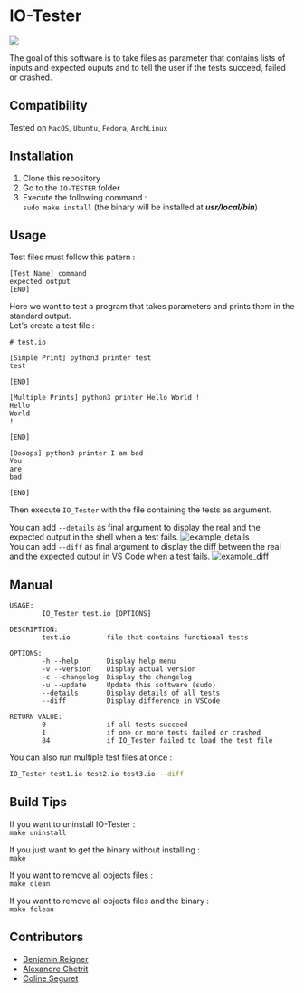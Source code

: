 # IO-Tester
<a href="https://github.com/tocola/IO-TESTER/releases/tag/v1.6.1"><img src="https://img.shields.io/badge/IO_Tester-v1.6.1-blue.svg"></a>

The goal of this software is to take files as parameter that contains lists of inputs and expected ouputs and to tell the user if the tests succeed, failed or crashed.

## Compatibility
Tested on `MacOS`, `Ubuntu`, `Fedora`, `ArchLinux`

## Installation

1. Clone this repository
2. Go to the ```IO-TESTER``` folder
3. Execute the following command :  
   ```sudo make install``` (the binary will be installed at ***usr/local/bin***)

## Usage

Test files must follow this patern :
```
[Test Name] command
expected output
[END]
```

Here we want to test a program that takes parameters and prints them in the standard output.  
Let's create a test file :

```
# test.io

[Simple Print] python3 printer test
test

[END]

[Multiple Prints] python3 printer Hello World !
Hello
World
!

[END]

[Oooops] python3 printer I am bad
You
are
bad

[END]
```

Then execute `IO_Tester` with the file containing the tests as argument.

You can add `--details` as final argument to display the real and the expected output in the shell when a test fails.
![example_details](https://github.com/tocola/IO-TESTER/blob/main/.github/example_details.png?raw=true)   
You can add `--diff` as final argument to display the diff between the real and the expected output in VS Code when a test fails.
![example_diff](https://github.com/tocola/IO-TESTER/blob/main/.github/example_diff.png?raw=true)   

## Manual

```
USAGE:
        IO_Tester test.io [OPTIONS]

DESCRIPTION:
        test.io         file that contains functional tests

OPTIONS:
        -h --help       Display help menu
        -v --version    Display actual version
        -c --changelog  Display the changelog
        -u --update     Update this software (sudo)
        --details       Display details of all tests
        --diff          Display difference in VSCode

RETURN VALUE:
        0               if all tests succeed
        1               if one or more tests failed or crashed
        84              if IO_Tester failed to load the test file
```

You can also run multiple test files at once :
```sh
IO_Tester test1.io test2.io test3.io --diff
```

## Build Tips
If you want to uninstall IO-Tester :  
```make uninstall```


If you just want to get the binary without installing :  
```make```


If you want to remove all objects files :  
```make clean```


If you want to remove all objects files and the binary :  
```make fclean```



## Contributors

 - [Benjamin Reigner](https://github.com/Breigner01)
 - [Alexandre Chetrit](https://github.com/chetrit)
 - [Coline Seguret](https://github.com/Cleopha)
